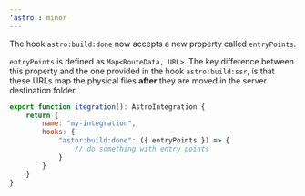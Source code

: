 ```yaml
---
'astro': minor
---
```


The hook `astro:build:done` now accepts a new property called `entryPoints`.

`entryPoints` is defined as `Map<RouteData, URL>`. The key difference between this 
property and the one provided in the hook `astro:build:ssr`, is that these
URLs map the physical files **after** they are moved in the server destination
folder.

```js
export function itegration(): AstroIntegration {
    return {
        name: "my-integration",
        hooks: {
            "astor:build:done": ({ entryPoints }) => {
                // do something with entry points
            }
        }
    }
}
```

